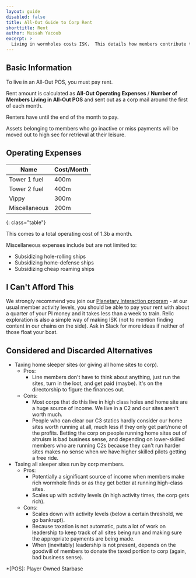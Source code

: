 ```yaml
---
layout: guide
disabled: false
title: All-Out Guide to Corp Rent
shorttitle: Rent
author: Mussah Yacoub
excerpt: >
  Living in wormholes costs ISK.  This details how members contribute to the corp such that it has enough enough money to pay fuel, mapping tool, and miscellaneous corp expenses.
---
```


## Basic Information

To live in an All-Out POS, you must pay rent.

Rent amount is calculated as **All-Out Operating Expenses** / **Number of Members Living in All-Out POS** and sent out as a corp mail around the first of each month.

Renters have until the end of the month to pay.

Assets belonging to members who go inactive or miss payments will be moved out to high sec for retrieval at their leisure.

## Operating Expenses

| Name          | Cost/Month |
|---------------|------------|
| Tower 1 fuel  | 400m       |
| Tower 2 fuel  | 400m       |
| Vippy         | 300m       |
| Miscellaneous | 200m       |
{: class="table"}

This comes to a total operating cost of 1.3b a month.

Miscellaneous expenses include but are not limited to:

- Subsidizing hole-rolling ships
- Subsidizing home-defense ships
- Subsidizing cheap roaming ships

## I Can't Afford This

We strongly recommend you join our [Planetary Interaction program](http://all-out.github.io/guides/planetary-interaction/) - at our usual member activity levels, you should be able to pay your rent with about a quarter of your PI money and it takes less than a week to train.  Relic exploration is also a simple way of making ISK (not to mention finding content in our chains on the side).  Ask in Slack for more ideas if neither of those float your boat.

## Considered and Discarded Alternatives

- Taxing home sleeper sites (or giving all home sites to corp).
  - Pros:
    - Line members don't have to think about anything, just run the sites, turn in the loot, and get paid (maybe).  It's on the directorship to figure the finances out.
  - Cons:
    - Most corps that do this live in high class holes and home site are a huge source of income.  We live in a C2 and our sites aren't worth much.
    - People who can clear our C3 statics hardly consider our home sites worth running at all, much less if they only get part/none of the profits.  Betting the corp on people running home sites out of altruism is bad business sense, and depending on lower-skilled members who are running C2s because they can't run harder sites makes no sense when we have higher skilled pilots getting a free ride.
- Taxing all sleeper sites run by corp members.
  - Pros:
    - Potentially a significant source of income when members make rich wormhole finds or as they get better at running high-class sites.
    - Scales up with activity levels (in high activity times, the corp gets rich).
  - Cons:
    - Scales down with activity levels (below a certain threshold, we go bankrupt).
    - Because taxation is not automatic, puts a lot of work on leadership to keep track of all sites being run and making sure the appropriate payments are being made.
    - When (inevitably) leadership is not present, depends on the goodwill of members to donate the taxed portion to corp (again, bad business sense).


*[POS]: Player Owned Starbase
